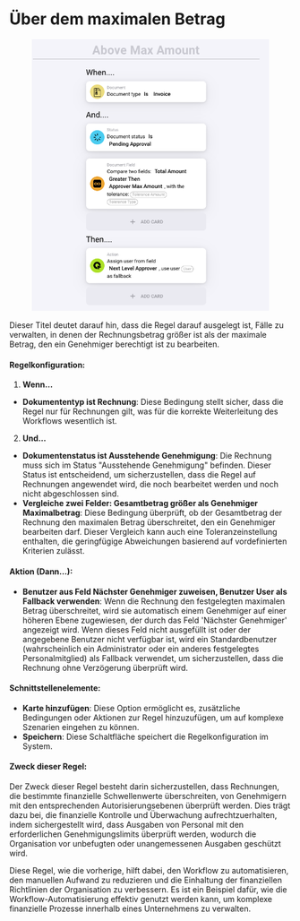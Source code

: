 # Über dem maximalen Betrag

<figure><img src="../../../.gitbook/assets/Bildschirmfoto 2024-05-03 um 14.51.42.png" alt=""><figcaption></figcaption></figure>

Dieser Titel deutet darauf hin, dass die Regel darauf ausgelegt ist, Fälle zu verwalten, in denen der Rechnungsbetrag größer ist als der maximale Betrag, den ein Genehmiger berechtigt ist zu bearbeiten.

#### Regelkonfiguration:

1. **Wenn…**
* **Dokumententyp ist Rechnung**: Diese Bedingung stellt sicher, dass die Regel nur für Rechnungen gilt, was für die korrekte Weiterleitung des Workflows wesentlich ist.
2. **Und…**
* **Dokumentenstatus ist Ausstehende Genehmigung**: Die Rechnung muss sich im Status "Ausstehende Genehmigung" befinden. Dieser Status ist entscheidend, um sicherzustellen, dass die Regel auf Rechnungen angewendet wird, die noch bearbeitet werden und noch nicht abgeschlossen sind.
* **Vergleiche zwei Felder: Gesamtbetrag größer als Genehmiger Maximalbetrag**: Diese Bedingung überprüft, ob der Gesamtbetrag der Rechnung den maximalen Betrag überschreitet, den ein Genehmiger bearbeiten darf. Dieser Vergleich kann auch eine Toleranzeinstellung enthalten, die geringfügige Abweichungen basierend auf vordefinierten Kriterien zulässt.

#### Aktion (Dann…):

* **Benutzer aus Feld Nächster Genehmiger zuweisen, Benutzer User als Fallback verwenden**: Wenn die Rechnung den festgelegten maximalen Betrag überschreitet, wird sie automatisch einem Genehmiger auf einer höheren Ebene zugewiesen, der durch das Feld 'Nächster Genehmiger' angezeigt wird. Wenn dieses Feld nicht ausgefüllt ist oder der angegebene Benutzer nicht verfügbar ist, wird ein Standardbenutzer (wahrscheinlich ein Administrator oder ein anderes festgelegtes Personalmitglied) als Fallback verwendet, um sicherzustellen, dass die Rechnung ohne Verzögerung überprüft wird.

#### Schnittstellenelemente:

* **Karte hinzufügen**: Diese Option ermöglicht es, zusätzliche Bedingungen oder Aktionen zur Regel hinzuzufügen, um auf komplexe Szenarien eingehen zu können.
* **Speichern**: Diese Schaltfläche speichert die Regelkonfiguration im System.

#### Zweck dieser Regel:

Der Zweck dieser Regel besteht darin sicherzustellen, dass Rechnungen, die bestimmte finanzielle Schwellenwerte überschreiten, von Genehmigern mit den entsprechenden Autorisierungsebenen überprüft werden. Dies trägt dazu bei, die finanzielle Kontrolle und Überwachung aufrechtzuerhalten, indem sichergestellt wird, dass Ausgaben von Personal mit den erforderlichen Genehmigungslimits überprüft werden, wodurch die Organisation vor unbefugten oder unangemessenen Ausgaben geschützt wird.

Diese Regel, wie die vorherige, hilft dabei, den Workflow zu automatisieren, den manuellen Aufwand zu reduzieren und die Einhaltung der finanziellen Richtlinien der Organisation zu verbessern. Es ist ein Beispiel dafür, wie die Workflow-Automatisierung effektiv genutzt werden kann, um komplexe finanzielle Prozesse innerhalb eines Unternehmens zu verwalten.

